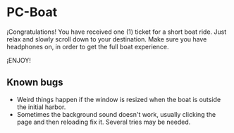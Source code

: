 # PC-Boat

¡Congratulations!
You have received one (1) ticket for a short boat ride. Just relax and slowly scroll down to your destination. Make sure you have headphones on, in order to get the full boat experience.

¡ENJOY!


## Known bugs
* Weird things happen if the window is resized when the boat is outside the initial harbor.
* Sometimes the background sound doesn't work, usually clicking the page and then reloading fix it. Several tries may be needed.
